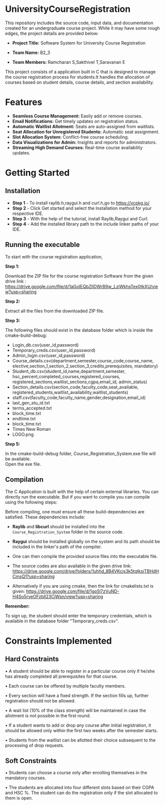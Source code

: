 # UniversityCourseRegistration

This repository includes the source code, input data, and documentation created for an undergraduate course project. While it may have some rough edges, the project details are provided below:

- **Project Title:** Software System for University Course Registration

- **Team Name:** B2_3

- **Team Members:** Ramcharan S,Sakthivel T,Saravanan E

This project consists of a application built in C that is designed to manage the course registration process for students.It handles the allocation of courses based on student details, course details, and section availability.

# Features

- **Seamless Course Management:** Easily add or remove courses.
- **Email Notifications:** Get timely updates on registration status.
- **Automatic Waitlist Allotment:** Seats are auto-assigned from waitlists.
- **Seat Allocation for Unregistered Students:** Automatic seat assignment.
- **Slot Allocation System:** Conflict-free course scheduling.
- **Data Visualizations for Admin:** Insights and reports for administrators.
- **Streaming High Demand Courses:** Real-time course availability updates.


# Getting Started
## Installation

- **Step 1** - To install raylib.h,raygui.h and curl.h,go to https://vcpkg.io/
- **Step 2** - Click Get started and select the Installation method for your respective IDE.
- **Step 3** - With the help of the tutorial, install Raylib,Raygui and Curl.
- **Step 4** - Add the installed library path to the include linker paths of your IDE.

## Running the executable

To start with the course registration application,

**Step 1:** 

Download the ZIP file for the course registration Software from the given drive link : 
https://drive.google.com/file/d/1aGoIEQbZllDWrB9w_LziWkhsTex0tkXU/view?usp=sharing

**Step 2:**

Extract all the files from the downloaded ZIP file.

**Step 3:**


The following files should exist in the database folder which is inside the cmake-build-debug:

- Login_db.csv(user_id,password)
- Temporary_creds.csv(user_id,password)
- Admin_login.csv(user_id,password)
- Course_details.csv(department,semester,course_code,course_name, elective,section_1,section_2,section_3,credits,prerequisites,  mandatory)
- Student_db.csv(student_id,name,department,semester,   hsc_percent,completed_courses,registered_courses,        registered_sections,waitlist_sections,cgpa,email_id,       admin_status) 
- Section_details.csv(section_code,faculty_code,seat_available, registered_students,waitlist_availability,waitlist_students)
- staff.csv(faculty_code,faculty_name,gender,designation,email_id)
- last_gen_stu_id.txt
- terms_accepted.txt
- block_time.txt
- endtime.txt
- block_time.txt
- Times New Roman
- LOGO.png


**Step 5:**

In the cmake-build-debug folder,  Course_Registration_System.exe file will be available.   
Open the exe file.

## Compilation

The C Application is built with the help of certain external libraries. You can directly run the executable. But if you want to compile you can compile using the following steps:

Before compiling, one must ensure all these build-dependencies are satisfied. These dependencies include:

- **Raylib** and **libcurl** should be installed into the `Course_Registration_System` folder in the source code.
- **Raygui** should be installed globally on the system and its path should be included in the linker's path of the compiler.
- One can then compile the provided source files into the executable file.


- The source codes are also available in the given drive link: https://drive.google.com/drive/folders/1uhhd_8B4VKcjs3k5tgIksiTBHdHCmsQ1?usp=sharing

- Alternatively if you are using cmake, then the link for cmakelists.txt is given: https://drive.google.com/file/d/1go5l7zVuND-H4So5rveOFzbll23CjWsn/view?usp=sharing


**Remember:**

 To sign up, the student should enter the temporary credentials, which is available in the database folder "Temporary_creds.csv".


# Constraints Implemented

## Hard Constraints

• A student should be able to register in a particular course only if he/she has already completed all prerequisites for that course. 

• Each course can be offered by multiple faculty members.

• Every section will have a fixed strength. If the section fills up, further registration should not be allowed.

• A wait list (10% of the class strength) will be maintained in case the allotment is not possible in the first round. 

• If a student wants to add or drop any course after initial registration, it should be allowed only within the first two weeks after the semester starts. 

• Students from the waitlist can be allotted their choice subsequent to the processing of drop requests.

## Soft Constraints

• Students can choose a course only after enrolling themselves in the mandatory courses.

• The students are allocated into four different slots based on their CGPA and HSC %. The student can do the registration only if the slot allocated to them is open.
